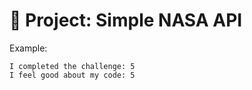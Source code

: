# 🚀 Project: Simple NASA API


Example:
```
I completed the challenge: 5
I feel good about my code: 5

```
